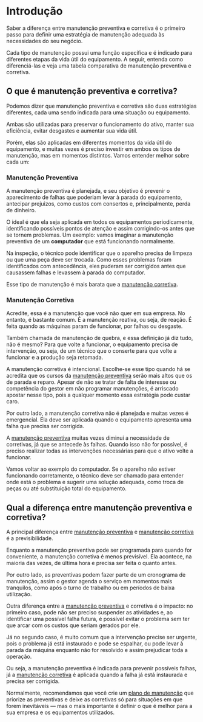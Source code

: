# Introdução

Saber a diferença entre manutenção preventiva e corretiva é o primeiro passo para definir uma estratégia de manutenção adequada às necessidades do seu negócio.

Cada tipo de manutenção possui uma função específica e é indicado para diferentes etapas da vida útil do equipamento. A seguir, entenda como diferenciá-las e veja uma tabela comparativa de manutenção preventiva e corretiva.

## O que é manutenção preventiva e corretiva?
Podemos dizer que manutenção preventiva e corretiva são duas estratégias diferentes, cada uma sendo indicada para uma situação ou equipamento.

Ambas são utilizadas para preservar o funcionamento do ativo, manter sua eficiência, evitar desgastes e aumentar sua vida útil.

Porém, elas são aplicadas em diferentes momentos da vida útil do equipamento, e muitas vezes é preciso investir em ambos os tipos de manutenção, mas em momentos distintos. Vamos entender melhor sobre cada um:

### Manutenção Preventiva
A manutenção preventiva é planejada, e seu objetivo é prevenir o aparecimento de falhas que poderiam levar à parada do equipamento, antecipar prejuizos, como custos com consertos e, principalmente, perda de dinheiro.

O ideal é que ela seja aplicada em todos os equipamentos periodicamente, identificando possíveis pontos de atenção e assim corrigindo-os antes que se tornem problemas. Um exemplo: vamos imaginar a manutenção preventiva de um __computador__ que está funcionando normalmente.

Na inspeção, o técnico pode identificar que o aparelho precisa de limpeza ou que uma peça deve ser trocada. Como esses problemas foram identificados com antecedência, eles puderam ser corrigidos antes que causassem falhas e levassem à parada do computador.

Esse tipo de manutenção é mais barata que a [manutenção corretiva](#manutencao-corretiva).

### Manutenção Corretiva
Acredite, essa é a manutenção que você não quer em sua empresa. No entanto, é bastante comum. É a manutenção reativa, ou seja, de reação. É feita quando as máquinas param de funcionar, por falhas ou desgaste.

Também chamada de manutenção de quebra, e essa definição já diz tudo, não é mesmo? Para que volte a funcionar, o equipamento precisa de intervenção, ou seja, de um técnico que o conserte para que volte a funcionar e a produção seja retomada.

A manutenção corretiva é intencional. Escolhe-se esse tipo quando há se acredita que os cursos da [manutenção preventiva](#manutencao-preventiva) serão mais altos que os de parada e reparo. Apesar de não se tratar de falta de interesse ou competência do gestor em não programar manutenções, é arriscado apostar nesse tipo, pois a qualquer momento essa estratégia pode custar caro.

Por outro lado, a manutenção corretiva não é planejada e muitas vezes é emergencial. Ela deve ser aplicada quando o equipamento apresenta uma falha que precisa ser corrigida.

A [manutenção preventiva](#manutencao-preventiva) muitas vezes diminui a necessidade de corretivas, já que se antecede às falhas. Quando isso não for possível, é preciso realizar todas as intervenções necessárias para que o ativo volte a funcionar.

Vamos voltar ao exemplo do computador. Se o aparelho não estiver funcionando corretamente, o técnico deve ser chamado para entender onde está o problema e sugerir uma solução adequada, como troca de peças ou até substituição total do equipamento.

## Qual a diferença entre manutenção preventiva e corretiva?
A principal diferença entre [manutenção preventiva](#manutenção-preventiva) e [manutenção corretiva](#manutenção-corretiva) é a previsibilidade.

Enquanto a manutenção preventiva pode ser programada para quando for conveniente, a manutenção corretiva é menos previsível. Ela acontece, na maioria das vezes, de última hora e precisa ser feita o quanto antes.

Por outro lado, as preventivas podem fazer parte de um cronograma de manutenção, assim o gestor agenda o serviço em momentos mais tranquilos, como após o turno de trabalho ou em períodos de baixa utilização.

Outra diferença entre a [manutenção preventiva](#manutenção-preventiva) e corretiva é o impacto: no primeiro caso, pode não ser preciso suspender as atividades e, ao identificar uma possível falha futura, é possível evitar o problema sem ter que arcar com os custos que seriam gerados por ele.

Já no segundo caso, é muito comum que a intervenção precise ser urgente, pois o problema já está instaurado e pode se espalhar, ou pode levar à parada da máquina enquanto não for resolvido e assim prejudicar toda a operação.

Ou seja, a manutenção preventiva é indicada para prevenir possíveis falhas, já a [manutenção corretiva](#manutenção-corretiva) é aplicada quando a falha já está instaurada e precisa ser corrigida.

Normalmente, recomendamos que você crie um [plano de manutenção](plano-de-manutencao.md) que priorize as preventivas e deixe as corretivas só para situações em que forem inevitáveis — mas o mais importante é definir o que é melhor para a sua empresa e os equipamentos utilizados.